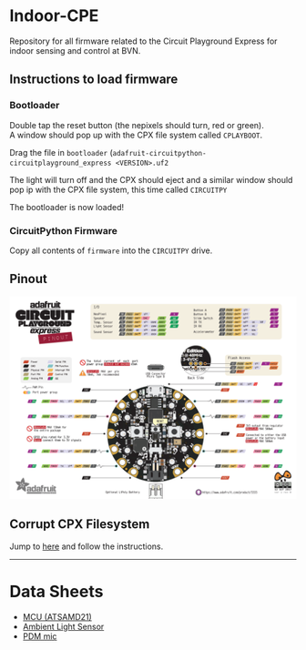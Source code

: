# Indoor-CPE
Repository for all firmware related to the Circuit Playground Express for indoor sensing and control at BVN.

## Instructions to load firmware
### Bootloader
Double tap the reset button (the nepixels should turn, red or green).  
A window should pop up with the CPX file system called `CPLAYBOOT`.

Drag the file in `bootloader` (`adafruit-circuitpython-circuitplayground_express <VERSION>.uf2`

The light will turn off and the CPX should eject and a similar window should pop ip with the CPX file system, this time called `CIRCUITPY`

The bootloader is now loaded!

### CircuitPython Firmware
Copy all contents of `firmware` into the `CIRCUITPY` drive.

## Pinout  
!["CPE Pinout"](docs/CPE_pinout.PNG)

## Corrupt CPX Filesystem
Jump to [here](https://github.com/bvn-architecture/Indoor-CPE/tree/master/utility/Erase%20File) and follow the instructions.

___
# Data Sheets
- [MCU (ATSAMD21)](https://cdn-shop.adafruit.com/product-files/2772/atmel-42181-sam-d21_datasheet.pdf)
- [Ambient Light Sensor](https://cdn-shop.adafruit.com/product-files/2748/2748+datasheet.pdf)
- [PDM mic](https://cdn-learn.adafruit.com/assets/assets/000/049/977/original/MP34DT01-M.pdf)

